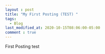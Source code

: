 ```yaml
---
layout : post
title: "My First Posting (TEST) "
tags:
  - Blog
last_modified_at: 2020-10-15T08:06:00-05:00
comment : true
---
```


First Posting test